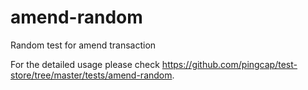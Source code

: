# amend-random
Random test for amend transaction

For the detailed usage please check https://github.com/pingcap/test-store/tree/master/tests/amend-random.

